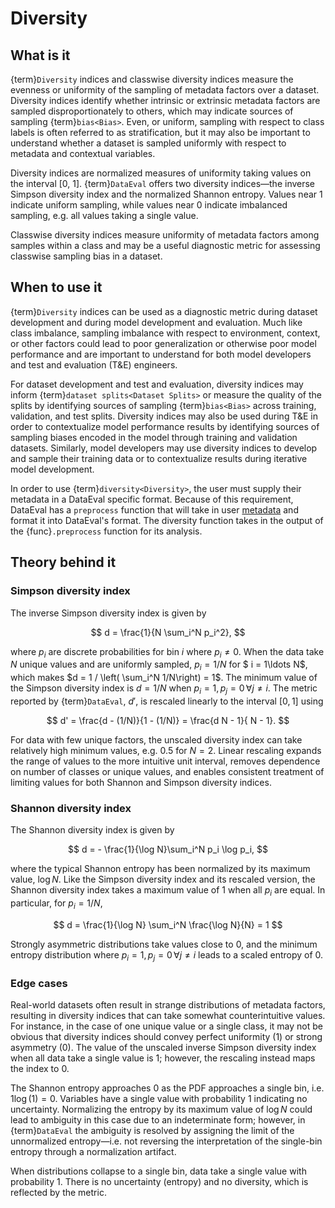 # Diversity

## What is it

{term}`Diversity` indices and classwise diversity indices measure the evenness or
uniformity of the sampling of metadata factors over a dataset.  Diversity
indices identify whether intrinsic or extrinsic metadata factors are sampled
disproportionately to others, which may indicate sources of sampling {term}`bias<Bias>`.
Even, or uniform, sampling with respect to class labels is often referred to as
stratification, but it may also be important to understand whether a dataset is
sampled uniformly with respect to metadata and contextual variables.

Diversity indices are normalized measures of uniformity taking values on the
interval [0, 1].  {term}`DataEval` offers two diversity indices&mdash;the
inverse Simpson diversity index and the normalized Shannon entropy.  Values near
1 indicate uniform sampling, while values near 0 indicate imbalanced sampling,
e.g. all values taking a single value.

Classwise diversity indices measure uniformity of metadata factors among samples
within a class and may be a useful diagnostic metric for assessing classwise
sampling bias in a dataset.

## When to use it

{term}`Diversity` indices can be used as a diagnostic metric during dataset development
and during model development and evaluation.  Much like class
imbalance, sampling imbalance with respect to environment, context, or other
factors could lead to poor generalization or otherwise poor model performance
and are important to understand for both model developers and test and
evaluation (T&E) engineers.

For dataset development and test and evaluation, diversity indices may inform
{term}`dataset splits<Dataset Splits>` or measure the quality of the splits by identifying sources of
sampling {term}`bias<Bias>` across training, validation, and test splits.  Diversity indices
may also be used during T&E in order to contextualize model performance
results by identifying sources of sampling biases encoded in the model through
training and validation datasets.  Similarly, model developers may use
diversity indices to develop and sample their training data or to contextualize
results during iterative model development.

In order to use {term}`diversity<Diversity>`, the user must supply their metadata in a DataEval
specific format. Because of this requirement, DataEval has a `preprocess` function
that will take in user [metadata](Metadata.md) and format it into DataEval's format. The diversity function takes
in the output of the {func}`.preprocess` function for its analysis.

## Theory behind it

### Simpson diversity index

The inverse Simpson diversity index is given by

$$
d = \frac{1}{N \sum_i^N p_i^2},
$$

where $p_i$ are discrete probabilities for bin $i$ where $p_i \neq 0$.  When the
data take $N$ unique values and are uniformly sampled, $p_i = 1/N$ for $ i =
1\ldots N$, which makes $d = 1 / \left( \sum_i^N 1/N\right) = 1$.  The minimum
value of the Simpson diversity index is $d = 1/N$ when $p_i = 1, p_j = 0 \,
\forall j \neq i$.  The metric reported by {term}`DataEval`, $d'$, is rescaled linearly to the interval
$[0, 1]$ using

$$
d' = \frac{d - (1/N)}{1 - (1/N)} = \frac{d N - 1}{ N - 1}.
$$

For data with few unique factors, the unscaled diversity index can take
relatively high minimum values, e.g. 0.5 for $N = 2$.  Linear rescaling expands
the range of values to the more intuitive unit interval, removes dependence on
number of classes or unique values, and enables consistent treatment of limiting
values for both Shannon and Simpson diversity indices.

### Shannon diversity index
The Shannon diversity index is given by

$$
d = - \frac{1}{\log N}\sum_i^N p_i \log p_i,
$$

where the typical Shannon entropy has been normalized by its maximum value, $\log
N$.  Like the Simpson diversity index and its rescaled version, the Shannon
diversity index takes a maximum value of 1 when all $p_i$ are equal.  In particular, for $p_i = 1/N$,

$$
d  = \frac{1}{\log N} \sum_i^N \frac{\log N}{N} = 1
$$

Strongly asymmetric distributions take values close to 0, and the minimum
entropy distribution where $p_i = 1, p_j = 0 \,\forall j \neq i$ leads to a scaled
entropy of 0.

### Edge cases

Real-world datasets often result in strange distributions of metadata factors,
resulting in diversity indices that can take somewhat counterintuitive values.  For instance,
in the case of one unique value or a single class, it may not be obvious that diversity indices
should convey perfect uniformity (1) or strong asymmetry (0).  The value of the
unscaled inverse Simpson diversity index when all data take a single value is 1;
however, the rescaling instead maps the index to 0.

The Shannon entropy approaches 0 as the PDF approaches a single bin, i.e. $1
\log(1)= 0$.  Variables have a single value with probability 1 indicating no
uncertainty.  Normalizing the entropy by its maximum value of $\log N$
could lead to ambiguity in this case due to an indeterminate form; however, in
{term}`DataEval` the ambiguity is resolved by assigning the limit of the unnormalized
entropy&mdash;i.e. not reversing the interpretation of the
single-bin entropy through a normalization artifact.

When distributions collapse to a single bin, data take a single value with
probability 1.  There is no uncertainty (entropy) and no diversity, which is
reflected by the metric.

